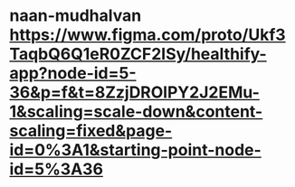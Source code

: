 # naan-mudhalvan https://www.figma.com/proto/Ukf3TaqbQ6Q1eR0ZCF2ISy/healthify-app?node-id=5-36&p=f&t=8ZzjDROlPY2J2EMu-1&scaling=scale-down&content-scaling=fixed&page-id=0%3A1&starting-point-node-id=5%3A36
